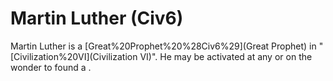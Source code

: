 # Martin Luther (Civ6)

Martin Luther is a [Great%20Prophet%20%28Civ6%29](Great Prophet) in "[Civilization%20VI](Civilization VI)". He may be activated at any or on the wonder to found a .